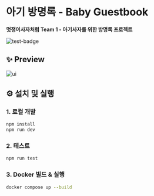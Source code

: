 # 아기 방명록 - Baby Guestbook

**멋쟁이사자처럼 Team 1 - 아기사자를 위한 방명록 프로젝트**

![test-badge](https://github.com/LIKELION-SEOULTECH/BabyGuestbook-Front/actions/workflows/test.yml/badge.svg)

## ✨ Preview

![ui](https://github.com/user-attachments/assets/318dc49d-df8e-49f3-8cb8-b8b4a6fb26d2)


## ⚙️ 설치 및 실행

### 1. 로컬 개발

```bash
npm install
npm run dev
```

### 2. 테스트
```bash
npm run test
```

### 3. Docker 빌드 & 실행
```bash
docker compose up --build
```

